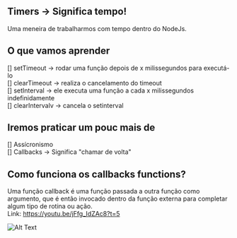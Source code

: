 ## Timers -> Significa tempo!

Uma meneira de trabalharmos com tempo dentro do NodeJs.

## O que vamos aprender 
[] setTimeout -> rodar uma função depois de x milissegundos para executá-lo<br>
[] clearTimeout -> realiza o cancelamento do timeout<br>
[] setInterval -> ele executa uma função a cada x milissegundos indefinidamente <br>
[] clearIntervalv -> cancela o setinterval<br>

## Iremos praticar um pouc mais de 
[] Assícronismo  <br>
[] Callbacks -> Significa "chamar de volta"<br>

## Como funciona os callbacks functions?
Uma função callback é uma função passada a outra função como argumento, que é então invocado dentro da função externa para completar algum tipo de rotina ou ação.<br>
Link: https://youtu.be/jFfg_IdZAc8?t=5

![Alt Text](https://media.giphy.com/media/3o7TKwfBBGN114QQRq/giphy.gif)